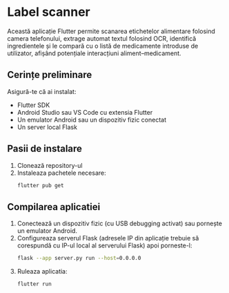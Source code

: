 # Label scanner

Această aplicație Flutter permite scanarea etichetelor alimentare folosind camera telefonului, extrage automat textul folosind OCR, identifică ingredientele și le compară cu o listă de medicamente introduse de utilizator, afișând potențiale interacțiuni aliment–medicament.

## Cerințe preliminare
Asigură-te că ai instalat:

- Flutter SDK
- Android Studio sau VS Code cu extensia Flutter
- Un emulator Android sau un dispozitiv fizic conectat
- Un server local Flask 

## Pasii de instalare
1. Clonează repository-ul
2. Instaleaza pachetele necesare:
   ```bash
   flutter pub get
   ```

## Compilarea aplicatiei
1. Conectează un dispozitiv fizic (cu USB debugging activat) sau pornește un emulator Android.
2. Configureaza serverul Flask (adresele IP din aplicație trebuie să corespundă cu IP-ul local al serverului Flask) apoi porneste-l:
   ```bash
   flask --app server.py run --host=0.0.0.0
   ```   
3. Ruleaza aplicatia:
   ```bash
   flutter run
   ```
